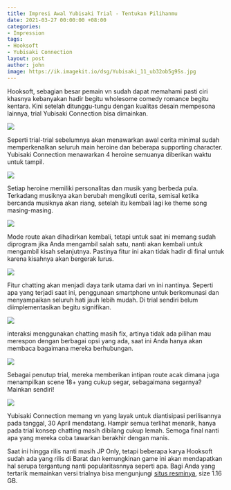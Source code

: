 ```yaml
---
title: Impresi Awal Yubisaki Trial - Tentukan Pilihanmu
date: 2021-03-27 00:00:00 +08:00
categories:
- Impression
tags:
- Hooksoft
- Yubisaki Connection
layout: post
author: john
image: https://ik.imagekit.io/dsg/Yubisaki_11_ub32ob5g9Ss.jpg
---
```


Hooksoft, sebagian besar pemain vn sudah dapat memahami pasti ciri khasnya kebanyakan hadir begitu wholesome comedy romance begitu kentara. Kini setelah ditunggu-tungu dengan kualitas desain mempesona lainnya, trial Yubisaki Connection bisa dimainkan.

![](https://ik.imagekit.io/dsg/Yubisaki_8_7E4KykoDW.jpg)

Seperti trial-trial sebelumnya akan menawarkan awal cerita minimal sudah memperkenalkan seluruh main heroine dan beberapa supporting character. Yubisaki Connection menawarkan 4 heroine semuanya diberikan waktu untuk tampil.

![](https://ik.imagekit.io/dsg/Yubisaki_6_JsBavRZfL.jpg)

Setiap heroine memiliki personalitas dan musik yang berbeda pula. Terkadang musiknya akan berubah mengikuti cerita, semisal ketika bercanda musiknya akan riang, setelah itu kembali lagi ke theme song masing-masing.

![](https://ik.imagekit.io/dsg/Yubisaki_9_I_y2wmWqN.jpg)

Mode route akan dihadirkan kembali, tetapi untuk saat ini memang sudah diprogram jika Anda mengambil salah satu, nanti akan kembali untuk mengambil kisah selanjutnya. Pastinya fitur ini akan tidak hadir di final untuk karena kisahnya akan bergerak lurus.

![](https://ik.imagekit.io/dsg/Yubisaki_12_3bGrWzBgp.jpg)

Fitur chatting akan menjadi daya tarik utama dari vn ini nantinya. Seperti apa yang terjadi saat ini, penggunaan smartphone untuk berkomunasi dan menyampaikan seluruh hati jauh lebih mudah. Di trial sendiri belum diimplementasikan begitu signifikan.

![](https://ik.imagekit.io/dsg/Yubisaki_5_TL-yJp1MG.jpg)

interaksi menggunakan chatting masih fix, artinya tidak ada pilihan mau merespon dengan berbagai opsi yang ada, saat ini Anda hanya akan membaca bagaimana mereka berhubungan.

![](https://ik.imagekit.io/dsg/Yubisaki_13_FiNy3ZTSB.jpg)

Sebagai penutup trial, mereka memberikan intipan route acak dimana juga menampilkan scene 18+ yang cukup segar, sebagaimana segarnya? Mainkan sendiri!

![](https://ik.imagekit.io/dsg/Yubisaki_14_eVmZUX_B8u-.jpg)

Yubisaki Connection memang vn yang layak untuk diantisipasi perilisannya pada tanggal, 30 April mendatang. Hampir semua terlihat menarik, hanya pada trial konsep chatting masih dibilang cukup lemah. Semoga final nanti apa yang mereka coba tawarkan berakhir dengan manis.

Saat ini hingga rilis nanti masih JP Only, tetapi beberapa karya Hooksoft sudah ada yang rilis di Barat dan kemungkinan game ini akan mendapatkan hal serupa tergantung nanti popularitasnnya seperti apa. Bagi Anda yang tertarik memainkan versi trialnya bisa mengunjungi [situs resminya](http://www.hook-net.jp/yubisaki/), size 1.16 GB.